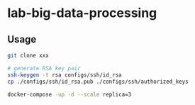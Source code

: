 # lab-big-data-processing

## Usage

```bash
git clone xxx

# generate RSA key pair
ssh-keygen -t rsa configs/ssh/id_rsa
cp ./configs/ssh/id_rsa.pub ./configs/ssh/authorized_keys

docker-compose -up -d --scale replica=3
```